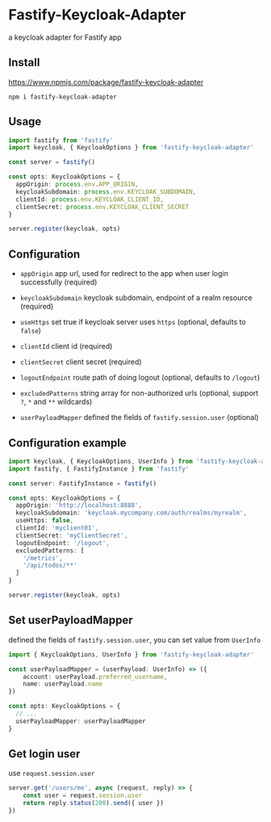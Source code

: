 # Fastify-Keycloak-Adapter

a keycloak adapter for Fastify app

## Install

https://www.npmjs.com/package/fastify-keycloak-adapter

```
npm i fastify-keycloak-adapter
```

## Usage

```typescript
import fastify from 'fastify'
import keycloak, { KeycloakOptions } from 'fastify-keycloak-adapter'

const server = fastify()

const opts: KeycloakOptions = {
  appOrigin: process.env.APP_ORIGIN,
  keycloakSubdomain: process.env.KEYCLOAK_SUBDOMAIN,
  clientId: process.env.KEYCLOAK_CLIENT_ID,
  clientSecret: process.env.KEYCLOAK_CLIENT_SECRET
}

server.register(keycloak, opts)
```

## Configuration

- `appOrigin` app url, used for redirect to the app when user login successfully (required)

- `keycloakSubdomain` keycloak subdomain, endpoint of a realm resource (required)

- `useHttps` set true if keycloak server uses `https` (optional, defaults to `false`)

- `clientId` client id (required)

- `clientSecret` client secret (required)

- `logoutEndpoint` route path of doing logout (optional, defaults to `/logout`)

- `excludedPatterns` string array for non-authorized urls (optional, support  `?`, `*` and `**` wildcards)
- `userPayloadMapper` defined the fields of `fastify.session.user` (optional)

## Configuration example

```typescript
import keycloak, { KeycloakOptions, UserInfo } from 'fastify-keycloak-adapter'
import fastify, { FastifyInstance } from 'fastify'

const server: FastifyInstance = fastify()

const opts: KeycloakOptions = {
  appOrigin: 'http://localhost:8888',
  keycloakSubdomain: 'keycloak.mycompany.com/auth/realms/myrealm',
  useHttps: false,
  clientId: 'myclient01',
  clientSecret: 'myClientSecret',
  logoutEndpoint: '/logout',
  excludedPatterns: [
    '/metrics',
    '/api/todos/**'
  ]
}

server.register(keycloak, opts)
```

## Set userPayloadMapper

defined the fields of `fastify.session.user`, you can set value from `UserInfo`

```typescript
import { KeycloakOptions, UserInfo } from 'fastify-keycloak-adapter'

const userPayloadMapper = (userPayload: UserInfo) => ({
    account: userPayload.preferred_username,
    name: userPayload.name
})

const opts: KeycloakOptions = {
  // ...
  userPayloadMapper: userPayloadMapper
}
```

## Get login user

use `request.session.user`

```typescript
server.get('/users/me', async (request, reply) => {
    const user = request.session.user
    return reply.status(200).send({ user })
})
```
